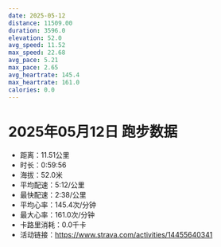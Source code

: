 ```yaml
---
date: 2025-05-12
distance: 11509.00
duration: 3596.0
elevation: 52.0
avg_speed: 11.52
max_speed: 22.68
avg_pace: 5.21
max_pace: 2.65
avg_heartrate: 145.4
max_heartrate: 161.0
calories: 0.0
---
```


# 2025年05月12日 跑步数据

- 距离：11.51公里
- 时长：0:59:56
- 海拔：52.0米
- 平均配速：5:12/公里
- 最快配速：2:38/公里
- 平均心率：145.4次/分钟
- 最大心率：161.0次/分钟
- 卡路里消耗：0.0千卡
- 活动链接：https://www.strava.com/activities/14455640341
